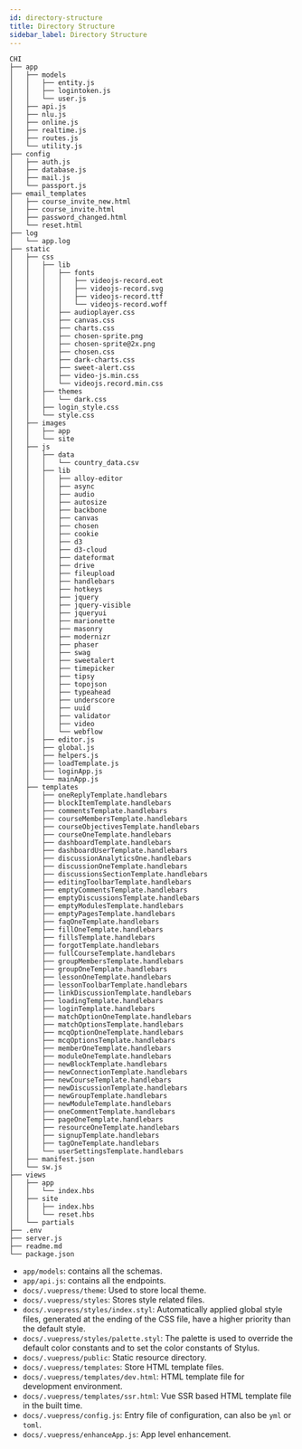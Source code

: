 ```yaml
---
id: directory-structure
title: Directory Structure
sidebar_label: Directory Structure
---
```


```
CHI
├── app
│   ├── models
│   │   ├── entity.js
│   │   ├── logintoken.js
│   │   └── user.js
│   ├── api.js
│   ├── nlu.js
│   ├── online.js
│   ├── realtime.js
│   ├── routes.js
│   └── utility.js
├── config
│   ├── auth.js
│   ├── database.js
│   ├── mail.js
│   └── passport.js
├── email_templates
│   ├── course_invite_new.html
│   ├── course_invite.html
│   ├── password_changed.html
│   └── reset.html
├── log
│   └── app.log
├── static
│   ├── css
│   │   ├── lib
│   │   │ 	├── fonts
│   │   │ 	│ 	├── videojs-record.eot
│   │   │ 	│ 	├── videojs-record.svg
│   │   │ 	│ 	├── videojs-record.ttf
│   │   │ 	│ 	└── videojs-record.woff
│   │   │ 	├── audioplayer.css
│   │   │ 	├── canvas.css
│   │   │ 	├── charts.css
│   │   │ 	├── chosen-sprite.png
│   │   │ 	├── chosen-sprite@2x.png
│   │   │ 	├── chosen.css
│   │   │ 	├── dark-charts.css
│   │   │ 	├── sweet-alert.css
│   │   │ 	├── video-js.min.css
│   │   │ 	└── videojs.record.min.css
│   │   ├── themes
│   │   │ 	└── dark.css
│   │   ├── login_style.css
│   │   └── style.css
│   ├── images
│   │   ├── app
│   │   └── site
│   ├── js
│   │   ├── data
│   │   │   └── country_data.csv
│   │   ├── lib
│   │   │ 	├── alloy-editor
│   │   │ 	├── async
│   │   │ 	├── audio
│   │   │ 	├── autosize
│   │   │ 	├── backbone
│   │   │ 	├── canvas
│   │   │ 	├── chosen
│   │   │ 	├── cookie
│   │   │ 	├── d3
│   │   │ 	├── d3-cloud
│   │   │ 	├── dateformat
│   │   │ 	├── drive
│   │   │ 	├── fileupload
│   │   │ 	├── handlebars
│   │   │ 	├── hotkeys
│   │   │ 	├── jquery
│   │   │ 	├── jquery-visible
│   │   │ 	├── jqueryui
│   │   │ 	├── marionette
│   │   │ 	├── masonry
│   │   │ 	├── modernizr
│   │   │ 	├── phaser
│   │   │ 	├── swag
│   │   │ 	├── sweetalert
│   │   │ 	├── timepicker
│   │   │ 	├── tipsy
│   │   │ 	├── topojson
│   │   │ 	├── typeahead
│   │   │ 	├── underscore
│   │   │ 	├── uuid
│   │   │ 	├── validator
│   │   │ 	├── video
│   │   │ 	└── webflow
│   │   ├── editor.js
│   │   ├── global.js
│   │   ├── helpers.js
│   │   ├── loadTemplate.js
│   │   ├── loginApp.js
│   │   └── mainApp.js
│   ├── templates
│   │   ├── oneReplyTemplate.handlebars
│   │   ├── blockItemTemplate.handlebars
│   │   ├── commentsTemplate.handlebars
│   │   ├── courseMembersTemplate.handlebars
│   │   ├── courseObjectivesTemplate.handlebars
│   │   ├── courseOneTemplate.handlebars
│   │   ├── dashboardTemplate.handlebars
│   │   ├── dashboardUserTemplate.handlebars
│   │   ├── discussionAnalyticsOne.handlebars
│   │   ├── discussionOneTemplate.handlebars
│   │   ├── discussionsSectionTemplate.handlebars
│   │   ├── editingToolbarTemplate.handlebars
│   │   ├── emptyCommentsTemplate.handlebars
│   │   ├── emptyDiscussionsTemplate.handlebars
│   │   ├── emptyModulesTemplate.handlebars
│   │   ├── emptyPagesTemplate.handlebars
│   │   ├── faqOneTemplate.handlebars
│   │   ├── fillOneTemplate.handlebars
│   │   ├── fillsTemplate.handlebars
│   │   ├── forgotTemplate.handlebars
│   │   ├── fullCourseTemplate.handlebars
│   │   ├── groupMembersTemplate.handlebars
│   │   ├── groupOneTemplate.handlebars
│   │   ├── lessonOneTemplate.handlebars
│   │   ├── lessonToolbarTemplate.handlebars
│   │   ├── linkDiscussionTemplate.handlebars
│   │   ├── loadingTemplate.handlebars
│   │   ├── loginTemplate.handlebars
│   │   ├── matchOptionOneTemplate.handlebars
│   │   ├── matchOptionsTemplate.handlebars
│   │   ├── mcqOptionOneTemplate.handlebars
│   │   ├── mcqOptionsTemplate.handlebars
│   │   ├── memberOneTemplate.handlebars
│   │   ├── moduleOneTemplate.handlebars
│   │   ├── newBlockTemplate.handlebars
│   │   ├── newConnectionTemplate.handlebars
│   │   ├── newCourseTemplate.handlebars
│   │   ├── newDiscussionTemplate.handlebars
│   │   ├── newGroupTemplate.handlebars
│   │   ├── newModuleTemplate.handlebars
│   │   ├── oneCommentTemplate.handlebars
│   │   ├── pageOneTemplate.handlebars
│   │   ├── resourceOneTemplate.handlebars
│   │   ├── signupTemplate.handlebars
│   │   ├── tagOneTemplate.handlebars
│   │   └── userSettingsTemplate.handlebars
│   ├── manifest.json
│   └── sw.js
├── views
│   ├── app
│   │   └── index.hbs
│   ├── site
│   │   ├── index.hbs
│   │   └── reset.hbs
│   └── partials
├── .env
├── server.js
├── readme.md
└── package.json
```

- `app/models`: contains all the schemas.
- `app/api.js`: contains all the endpoints.
- `docs/.vuepress/theme`: Used to store local theme.
- `docs/.vuepress/styles`: Stores style related files.
- `docs/.vuepress/styles/index.styl`: Automatically applied global style files, generated at the ending of the CSS file, have a higher priority than the default style.
- `docs/.vuepress/styles/palette.styl`: The palette is used to override the default color constants and to set the color constants of Stylus.
- `docs/.vuepress/public`: Static resource directory.
- `docs/.vuepress/templates`: Store HTML template files.
- `docs/.vuepress/templates/dev.html`: HTML template file for development environment.
- `docs/.vuepress/templates/ssr.html`: Vue SSR based HTML template file in the built time.
- `docs/.vuepress/config.js`: Entry file of configuration, can also be `yml` or `toml`.
- `docs/.vuepress/enhanceApp.js`: App level enhancement.
